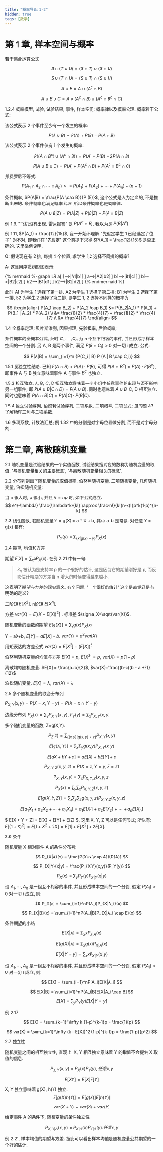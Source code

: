 ```yaml
---
title: "概率导论:1-2"
hidden: true
tags: [数学]
---
```


# 第 1 章, 样本空间与概率

若干集合运算公式

$$
S \cap (T \cup U) = (S \cap T) \cup (S \cap U)
$$

$$
S \cup (T \cap U) = (S \cup T) \cap (S \cup U)
$$

$$
A \cup B = A \cup (A^c \cap B)
$$

$$
A \cup B \cup C = A \cup (A ^ c \cap B) \cup (A ^ c \cap B ^ c \cap C)
$$

1.2.4 概率模型, 试验, 试验结果, 事件, 样本空间; 概率律以及概率公理. 概率若干公式:

该公式表示 2 个事件至少有一个发生的概率:

$$
P (A \cup B) = P(A) + P(B) - P (A \cap B)
$$


该公式表示 2 个事件仅有 1 个发生的概率:

$$
P ((A \cap B ^ c) \cup (A ^ c \cap B)) = P(A) + P(B) - 2P(A \cap B)
$$


$$
P(A \cup B \cup C) = P(A) + P(A ^ c \cap B) + P(A ^ c \cap B ^ c \cap C)
$$

邦费罗尼不等式:

$$
P(A_1 \cap A_2 \cap \cdots \cap A_n) >= P(A_1) + P(A_2) + \cdots + P(A_n) - (n - 1)
$$

条件概率, <span>$P(A|B) = \frac{P(A \cap B)}{P (B)}$</span>, 这个公式是人为定义的, 不是推断出来的. 条件概率也满足概率公理, 所以条件概率也是概率律.

$$
P(A \cup B | Z) = P(A|Z) + P(B|Z) - P(A \cap B|Z)
$$

例 1.9, "飞机没有出现, 雷达报警" 是 $P(A^c \cap B)$, 我以为是 <span>$P(B|A^c)$</span>

例 1.11, $P(A_1) = \frac{12}{15}$, 我一开始不理解 "先假定学生 1 已经选定了位子" 对不对, 即我们在 '先假定' 这个前提下求得 $P(A_1) = \frac{12}{15}$ 是否正确的. 这里举例说明,

Q: 假设现在有 2 排, 每排 4 个位置, 求学生 1,2 选择不同排的概率?

A: 这里用序贯树形图表示:

{% mermaid %}
graph LR
  a[ ]-->|A1|b1[ ]
  a-->|A2|b2[ ]
  b1-->|B1|c1[ ]
  b1-->|B2|c2[ ]
  b2-->|B1|d1[ ]
  b2-->|B2|d2[ ]
{% endmermaid %}

此时 A1 为学生 1 选择了第一排, A2 为学生 1 选择了第二排; B1 为学生 2 选择了第一排, B2 为学生 2 选择了第二排. 则学生 1, 2 选择不同排的概率为

$$
\begin{align}
P(A_1 \cap B_2) + P(A_2 \cap B_1) &= P(B_2|A_1) * P(A_1) + P(B_1 | A_2) * P(A_2) \\
 &= \frac{1}{2} * \frac{4}{7} + \frac{1}{2} * \frac{4}{7} \\
 &= \frac{4}{7}
\end{align}
$$

1.4 全概率定理; 贝叶斯准则, 因果推理, 先验概率, 后验概率;

条件概率的全概率公式, 此时 $C_1, \cdots, C_n$ 为 n 个互不相容的事件, 并且形成了样本空间的一个分割. 另 A, B 是两个事件, 满足 $P(B \cap C_i) > 0$ 对一切 i 成立. 公式:

$$
P(A|B) = \sum_{i=1}^n {P(C_i | B) P (A | B \cap C_i)}
$$

1.5.1 见独立性结论. 已知 $P(A \cap B) = P(A) \cdot P(B)$, 可得 $P(A \cap B^c) = P(A) \cdot P(B^c)$, 即事件 A 与 B 独立意味着事件 A 与事件 $B^c$ 也独立.

1.5.2 相互独立. A, B, C, D 相互独立意味着一个小组中任意事件的出现与否不影响另一组事件; 即 <span>$P(A \cup B| C \cap D) = P(A \cup B)$</span>. 同时也意味着 $A \cup B$, C, D 相互独立. 同时也意味着 <span>$P(A \cap B | C) = P (A|C) \cdot P(B|C)$</span>.

1.5.4 独立试验序列, 伯努利试验序列, 二项系数, 二项概率, 二项公式; 见习题 47 了解杨辉三角与二项系数.

1.6 多项系数, 计数法汇总; 例 1.32 中的分割是对字母位置做分割, 而不是对字母分割.

# 第二章, 离散随机变量

2.1 随机变量是试验结果的一个实值函数, 试验结果搜对应的数称为随机变量的取值. '与随机变量相关的主要概念', '与离散随机变量相关的概念'.

2.2 分布列刻画了随机变量的取值概率. 伯努利随机变量, 二项随机变量, 几何随机变量, 泊松随机变量;

当 n 很大时, p 很小, 并且 $\lambda=np$ 时, 如下公式成立:
$$
e^{-\lambda} \frac{\lambda^k}{k!} \approx \frac{n!}{k!(n-k)!}p^k(1-p)^{n-k}
$$

2.3 线性函数, 若随机变量 Y = g(X) = a * X + b, 其中 a, b 是常数. 对任意 Y = g(x) 都有:

$$
P_Y(y) = \sum_{\{x|g(x)=y\}}P_X(x)
$$

2.4 期望, 均值和方差

期望 $E[X] = \sum_x xP_X(x)$. 在例 2.21 中有一句:

> $S_n$ 被认为是支持率 p 的一个很好的估计, 这是因为它的期望刚好是 p, 而反映估计精度的方差当 n 增大的时候变得越来越小.

这表明了期望与方差的现实意义. 有个问题: '一个很好的估计' 这个是直觉还是有明确的定义?

二阶矩 $E[X^2]$. n阶矩 $E[X^n]$.

方差 $var(X)=E[(X-E[X])^2]$ . 标准差 $\sigma_X=\sqrt{var(X)}$.

随机变量的函数的期望 $E[g(X)] = \sum_xg(x)P_X(x)$

Y = aX+b, $E[Y] = aE[X] + b$. $var(Y) = a^2 var(X)$

用矩表达的方差公式 $var(X) = E[X^2] - (E[X])^2$

伯努利随机变量的均值与方差 $E[X] = p$, $E[X^2] = p$, $var(X) = p(1-p)$

离散均匀随机变量. $E[X] = \frac{a+b}{2}$, $var(X)=\frac{(b-a)(b - a +2)}{12}$

泊松随机变量. $E[X] = \lambda$, $var(X) = \lambda$

2.5 多个随机变量的联合分布列

$P_{X,Y}(x,y) = P(X=x, Y=y) = P({X=x} \cap {Y=y})$

边缘分布列 $P_X(x) = \sum_y P_{X,Y}(x,y)$, $P_Y(y) = \sum_x P_{X,Y}(x,y)$

多个随机变量的函数, Z=g(X,Y).

$$P_Z(z) = \sum_{\{(x,y) | g(x, y) = z\}} P_{X,Y}(x,y) $$

$$ E[g(X,Y)] = \sum_x \sum_y g(x,y) P_{X,Y}(x,y) $$

$$ E[aX+bY+c] = aE[X] + bE[Y] + c $$

$$ P_{X,Y,Z}(x,y,z) = P(X=x, Y=y, Z=z) $$

$$ P_{X,Y}(x,y) = \sum_x P_{X,Y,Z}(x,y,z) $$

$$ P_{X}(x) = \sum_y \sum_x P_{X,Y,Z}(x,y,z) $$

$$ E[g(X,Y,Z)] = \sum_x \sum_y \sum_z g(x,y,z) P_{X,Y, Z}(x,y,z) $$

$$ E[a_1X_1+a_2X_2+ \cdots + a_nX_n] = a_1E[X_1] + a_2E[X_2] + \cdots + a_nE[X_n]$$

$ E[X + Y + Z] = E[X] + E[Y] + E[Z] $, 这里 X, Y, Z 可以是任何形式; 所以有: $E[(1+X)^2] = E[1 + X^2 + 2X] = E[1] + E[X^2] + 2E[X]$.

2.6 条件

随机变量 X 相对事件 A 的条件分布列:

$$
P_{X|A}(x) = \frac{P(X=x \cap A)}{P(A)}
$$

$$
P_{X|Y}(x|y) = \frac{P_{X,Y}(x,y)}{P_Y(y)}
$$

$$
P_X(x) = \sum_y P_Y(y)P_{X|Y}(x|y)
$$

设 $A_1, \cdots, A_n$ 是一组互不相容的事件, 并且形成样本空间的一个分割, 假定 $P(A_i) > 0$ 对一切 i 成立, 则:

$$
P_X(x) = \sum_{i=1}^nP(A_i)P_{X|A_i}(x)
$$

$$
P_{X|B}(x) = \sum_{i=1}^nP(A_i|B)P_{X|A_i \cap B}(x)
$$

条件期望的小结

$$
E[X|A] = \sum_x x P_{X|A}(x)
$$

$$
E[g(X)|A] = \sum_x g(x) P_{X|A}(x)
$$

$$
E[X|Y=y] = \sum_x x P_{X|Y}(x|y)
$$

设 $A_1, \cdots, A_n$ 是一组互不相容的事件, 并且形成样本空间的一个分割, 假定 $P(A_i) > 0$ 对一切 i 成立, 则:


$$
E[X] = \sum_{i=1}^nP(A_i)E[X|A_i]
$$

$$
E[X|B] = \sum_{i=1}^nP(A_i|B)E[X|A_i \cap B]
$$

$$
E[X] = \sum_{y}P_Y(y)E[X|Y=y]
$$

例 2.17

$$
E[X] = \sum_{k=1}^\infty k (1-p)^{k-1}p = \frac{1}{p}
$$

$$
var(X) = \sum_{k=1}^\infty (k - E[X])^2 (1-p)^{k-1}p = \frac{1-p}{p^2}
$$

2.7 独立性

随机变量之间的相互独立性, 直观上, X, Y 相互独立意味着 Y 的取值不会提供 X 取值的信息.

$$
P_{X,Y}(x,y) = P_X(x)P_Y(y), 任意 x, y
$$

$$
E[XY] = E[X]E[Y]
$$

X, Y 独立意味着 g(X), h(Y) 独立.
$$
E[g(X)h(Y)] = E[g(X)]E[h(Y)]
$$

$$
var(X+Y) = var(X) + var(Y)
$$

给定事件 A 的条件下, 随机变量的条件独立性

$$
P_{X,Y|A}(x,y) = P_{X|A}(x)P_{Y|A}(y). 任意 x, y
$$

例 2.21, 样本均值的期望与方差. 据此可以看出样本均值是随机变量公共期望的一个好的估计.
